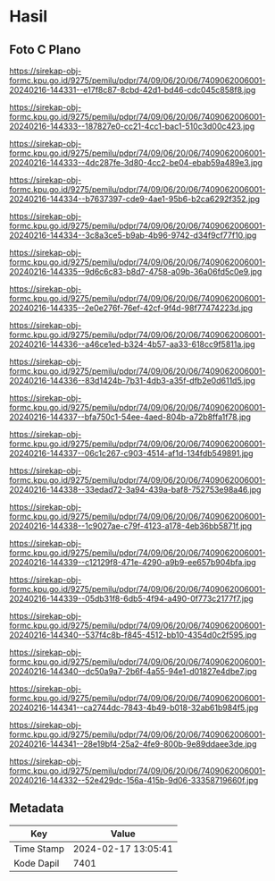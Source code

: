 # Hasil

## Foto C Plano

https://sirekap-obj-formc.kpu.go.id/9275/pemilu/pdpr/74/09/06/20/06/7409062006001-20240216-144331--e17f8c87-8cbd-42d1-bd46-cdc045c858f8.jpg

https://sirekap-obj-formc.kpu.go.id/9275/pemilu/pdpr/74/09/06/20/06/7409062006001-20240216-144333--187827e0-cc21-4cc1-bac1-510c3d00c423.jpg

https://sirekap-obj-formc.kpu.go.id/9275/pemilu/pdpr/74/09/06/20/06/7409062006001-20240216-144333--4dc287fe-3d80-4cc2-be04-ebab59a489e3.jpg

https://sirekap-obj-formc.kpu.go.id/9275/pemilu/pdpr/74/09/06/20/06/7409062006001-20240216-144334--b7637397-cde9-4ae1-95b6-b2ca6292f352.jpg

https://sirekap-obj-formc.kpu.go.id/9275/pemilu/pdpr/74/09/06/20/06/7409062006001-20240216-144334--3c8a3ce5-b9ab-4b96-9742-d34f9cf77f10.jpg

https://sirekap-obj-formc.kpu.go.id/9275/pemilu/pdpr/74/09/06/20/06/7409062006001-20240216-144335--9d6c6c83-b8d7-4758-a09b-36a06fd5c0e9.jpg

https://sirekap-obj-formc.kpu.go.id/9275/pemilu/pdpr/74/09/06/20/06/7409062006001-20240216-144335--2e0e276f-76ef-42cf-9f4d-98f77474223d.jpg

https://sirekap-obj-formc.kpu.go.id/9275/pemilu/pdpr/74/09/06/20/06/7409062006001-20240216-144336--a46ce1ed-b324-4b57-aa33-618cc9f5811a.jpg

https://sirekap-obj-formc.kpu.go.id/9275/pemilu/pdpr/74/09/06/20/06/7409062006001-20240216-144336--83d1424b-7b31-4db3-a35f-dfb2e0d611d5.jpg

https://sirekap-obj-formc.kpu.go.id/9275/pemilu/pdpr/74/09/06/20/06/7409062006001-20240216-144337--bfa750c1-54ee-4aed-804b-a72b8ffa1f78.jpg

https://sirekap-obj-formc.kpu.go.id/9275/pemilu/pdpr/74/09/06/20/06/7409062006001-20240216-144337--06c1c267-c903-4514-af1d-134fdb549891.jpg

https://sirekap-obj-formc.kpu.go.id/9275/pemilu/pdpr/74/09/06/20/06/7409062006001-20240216-144338--33edad72-3a94-439a-baf8-752753e98a46.jpg

https://sirekap-obj-formc.kpu.go.id/9275/pemilu/pdpr/74/09/06/20/06/7409062006001-20240216-144338--1c9027ae-c79f-4123-a178-4eb36bb5871f.jpg

https://sirekap-obj-formc.kpu.go.id/9275/pemilu/pdpr/74/09/06/20/06/7409062006001-20240216-144339--c12129f8-471e-4290-a9b9-ee657b904bfa.jpg

https://sirekap-obj-formc.kpu.go.id/9275/pemilu/pdpr/74/09/06/20/06/7409062006001-20240216-144339--05db31f8-6db5-4f94-a490-0f773c2177f7.jpg

https://sirekap-obj-formc.kpu.go.id/9275/pemilu/pdpr/74/09/06/20/06/7409062006001-20240216-144340--537f4c8b-f845-4512-bb10-4354d0c2f595.jpg

https://sirekap-obj-formc.kpu.go.id/9275/pemilu/pdpr/74/09/06/20/06/7409062006001-20240216-144340--dc50a9a7-2b6f-4a55-94e1-d01827e4dbe7.jpg

https://sirekap-obj-formc.kpu.go.id/9275/pemilu/pdpr/74/09/06/20/06/7409062006001-20240216-144341--ca2744dc-7843-4b49-b018-32ab61b984f5.jpg

https://sirekap-obj-formc.kpu.go.id/9275/pemilu/pdpr/74/09/06/20/06/7409062006001-20240216-144341--28e19bf4-25a2-4fe9-800b-9e89ddaee3de.jpg

https://sirekap-obj-formc.kpu.go.id/9275/pemilu/pdpr/74/09/06/20/06/7409062006001-20240216-144332--52e429dc-156a-415b-9d06-33358719660f.jpg


## Metadata

| Key        | Value               |
| ---------- | ------------------- |
| Time Stamp | 2024-02-17 13:05:41 |
| Kode Dapil | 7401                |



